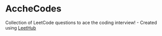 # AccheCodes
Collection of LeetCode questions to ace the coding interview! - Created using [LeetHub](https://github.com/QasimWani/LeetHub)
